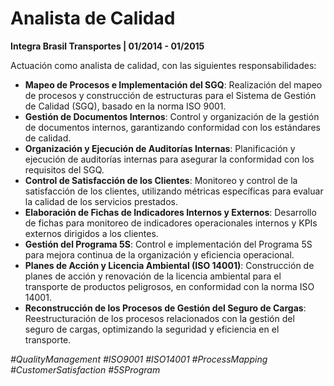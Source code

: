 # Analista de Calidad

**Integra Brasil Transportes | 01/2014 - 01/2015**

Actuación como analista de calidad, con las siguientes responsabilidades:

- **Mapeo de Procesos e Implementación del SGQ**: Realización del mapeo de procesos y construcción de estructuras para el Sistema de Gestión de Calidad (SGQ), basado en la norma ISO 9001.
- **Gestión de Documentos Internos**: Control y organización de la gestión de documentos internos, garantizando conformidad con los estándares de calidad.
- **Organización y Ejecución de Auditorías Internas**: Planificación y ejecución de auditorías internas para asegurar la conformidad con los requisitos del SGQ.
- **Control de Satisfacción de los Clientes**: Monitoreo y control de la satisfacción de los clientes, utilizando métricas específicas para evaluar la calidad de los servicios prestados.
- **Elaboración de Fichas de Indicadores Internos y Externos**: Desarrollo de fichas para monitoreo de indicadores operacionales internos y KPIs externos dirigidos a los clientes.
- **Gestión del Programa 5S**: Control e implementación del Programa 5S para mejora continua de la organización y eficiencia operacional.
- **Planes de Acción y Licencia Ambiental (ISO 14001)**: Construcción de planes de acción y renovación de la licencia ambiental para el transporte de productos peligrosos, en conformidad con la norma ISO 14001.
- **Reconstrucción de los Procesos de Gestión del Seguro de Cargas**: Reestructuración de los procesos relacionados con la gestión del seguro de cargas, optimizando la seguridad y eficiencia en el transporte.

*#QualityManagement #ISO9001 #ISO14001 #ProcessMapping #CustomerSatisfaction #5SProgram*
